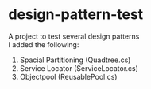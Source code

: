 # design-pattern-test
A project to test several design patterns  
I added the following:  
1. Spacial Partitioning (Quadtree.cs)  
2. Service Locator (ServiceLocator.cs)  
3. Objectpool (ReusablePool.cs)
